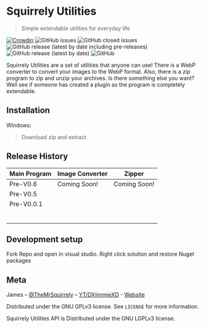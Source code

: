 # Squirrely Utilities
> Simple extendable utilities for everyday life

[![Crowdin](https://badges.crowdin.net/squirrely-utilities/localized.svg)](https://crowdin.com/project/squirrely-utilities) ![GitHub issues](https://img.shields.io/github/issues-raw/MrSquirrely/SquirrelyUtilities) ![GitHub closed issues](https://img.shields.io/github/issues-closed-raw/MrSquirrely/SquirrelyUtilities) ![GitHub release (latest by date including pre-releases)](https://img.shields.io/github/v/release/MrSquirrely/SquirrelyUtilities?include_prereleases) ![GitHub release (latest by date)](https://img.shields.io/github/v/release/MrSquirrely/SquirrelyUtilities) ![GitHub](https://img.shields.io/github/license/MrSquirrely/SquirrelyUtilities)

Squirrely Utilities are a set of utilities that anyone can use! There is a WebP converter to convert your images to the WebP format. Also, there is a zip program to zip and unzip your archives. Is there something else you want? Well see if someone has created a plugin as the program is completely extendable.

## Installation
Windows: 
> Download zip and extract

## Release History

| Main Program | Image Converter | Zipper       |
| :----------- | :-------------- | ------------ |
| Pre-V0.6     | Coming Soon!    | Coming Soon! |
| Pre-V0.5     |                 |              |
| Pre-V0.0.1   |                 |              |
|              |                 |              |
|              |                 |              |
|              |                 |              |
|              |                 |              |
|              |                 |              |
|              |                 |              |

## Development setup

Fork Repo and open in visual studio. Right click solution and restore Nuget packages

## Meta

James – [@TheMrSquirrely](https://twitter.com/TheMrSquirrely) – [YT/DXjimmieXD](https://youtube.com/DXjimmieXD) - [Website](http://mrsquirrely.net)

Distributed under the GNU GPLv3 license. See ``LICENSE`` for more information.

Squirrely Utilities API is Distributed under the GNU LGPLv3 license.

<!-- Markdown link & img dfn's -->
<!-- TODO: I'm tired. So thisl wait -->